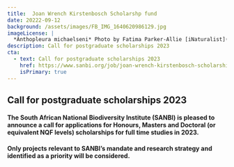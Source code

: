 ```yaml
---
title:  Joan Wrench Kirstenbosch Scholarshp fund
date: 20222-09-12
background: /assets/images/FB_IMG_1640620986129.jpg
imageLicense: |
  *Anthopleura michaelseni* Photo by Fatima Parker-Allie [iNaturalist](https://www.inaturalist.org/observations/20856021) (CC BY-NC)
description: Call for postgraduate scholarships 2023
cta:
  - text: Call for postgraduate scholarships 2023
    href: https://www.sanbi.org/job/joan-wrench-kirstenbosch-scholarship-fund-4/
    isPrimary: true
---
```


## Call for postgraduate scholarships 2023

#### The South African National Biodiversity Institute (SANBI) is pleased to announce a call for applications for Honours, Masters and Doctoral (or equivalent NQF levels) scholarships for full time studies in 2023.

#### Only projects relevant to SANBI’s mandate and research strategy and identified as a priority will be considered.

